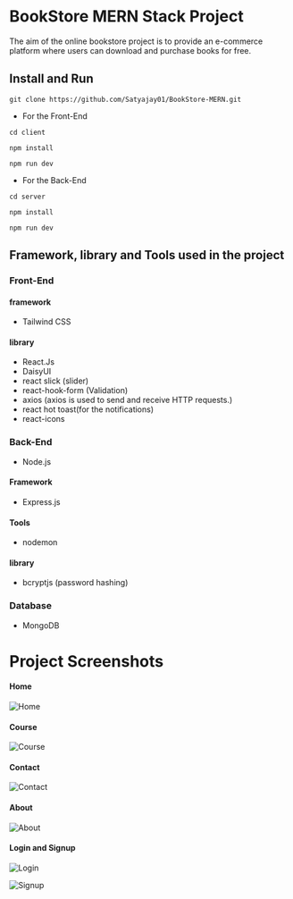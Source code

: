# BookStore MERN Stack Project #

The aim of the online bookstore project is to provide an e-commerce platform where users can download and purchase books for free.

## Install and Run ##

```
git clone https://github.com/Satyajay01/BookStore-MERN.git
```

* For the Front-End
```
cd client
```
```
npm install
```
```
npm run dev
```

* For the Back-End
```
cd server
```
```
npm install
```
```
npm run dev
```


## Framework, library and Tools used in the project ###

### Front-End ###

#### framework ####
- Tailwind CSS

#### library ####
- React.Js
- DaisyUI 
- react slick (slider)
- react-hook-form (Validation)
- axios (axios is used to send and receive HTTP requests.)
- react hot toast(for the notifications)
- react-icons


### Back-End ###
- Node.js

#### Framework ####
- Express.js

#### Tools ####
- nodemon

#### library ####
- bcryptjs (password hashing)

### Database ###
- MongoDB


# Project Screenshots #

#### Home ####

![Home](https://github.com/Satyajay01/BookStore-MERN/assets/121634007/adc90504-8ff9-43cd-9534-e1a3281427d9)

#### Course ####


![Course](https://github.com/Satyajay01/BookStore-MERN/assets/121634007/47976f2f-a5f3-40e9-8950-e18ad8501fb0)


#### Contact ####


![Contact](https://github.com/Satyajay01/BookStore-MERN/assets/121634007/05b9e74b-6d23-4d40-8b6f-f7abcbdfea58)


#### About ####


![About](https://github.com/Satyajay01/BookStore-MERN/assets/121634007/fe2a7424-acd5-4797-a409-02a1da3a1f76)


#### Login and Signup ####

![Login](https://github.com/Satyajay01/BookStore-MERN/assets/121634007/0f80d7af-598b-46be-b3d9-b9a4b1325787)

![Signup](https://github.com/Satyajay01/BookStore-MERN/assets/121634007/5c5f94bd-6b62-4059-b613-7fe0da9dc609)


